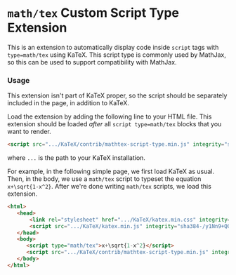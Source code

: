 # `math/tex` Custom Script Type Extension

This is an extension to automatically display code inside `script` tags with `type=math/tex` using KaTeX.
This script type is commonly used by MathJax, so this can be used to support compatibility with MathJax.

### Usage

This extension isn't part of KaTeX proper, so the script should be separately
included in the page, in addition to KaTeX.

Load the extension by adding the following line to your HTML file.
This extension should be loaded *after* all `script type=math/tex` blocks that you want to render.

```html
<script src=".../KaTeX/contrib/mathtex-script-type.min.js" integrity="sha384-o+v+EkJWQmZj7XwHBxehTGJKE18182WyyN2glZMTPw9g5XxjN1uwrquNuMX/NJiF"></script>
```
where `...` is the path to your KaTeX installation.

For example, in the following simple page, we first load KaTeX as usual.
Then, in the body, we use a `math/tex` script to typeset the equation `x+\sqrt{1-x^2}`.
After we're done writing `math/tex` scripts, we load this extension.

```html
<html>
   <head>
       <link rel="stylesheet" href=".../KaTeX/katex.min.css" integrity="sha384-wITovz90syo1dJWVh32uuETPVEtGigN07tkttEqPv+uR2SE/mbQcG7ATL28aI9H0">
       <script src=".../KaTeX/katex.min.js" integrity="sha384-/y1Nn9+QQAipbNQWU65krzJralCnuOasHncUFXGkdwntGeSvQicrYkiUBwsgUqc1"></script>
   </head>
   <body>
      <script type="math/tex">x+\sqrt{1-x^2}</script>
      <script src=".../KaTeX/contrib/mathtex-script-type.min.js" integrity="sha384-o+v+EkJWQmZj7XwHBxehTGJKE18182WyyN2glZMTPw9g5XxjN1uwrquNuMX/NJiF"></script>
   </body>
</html>
```
